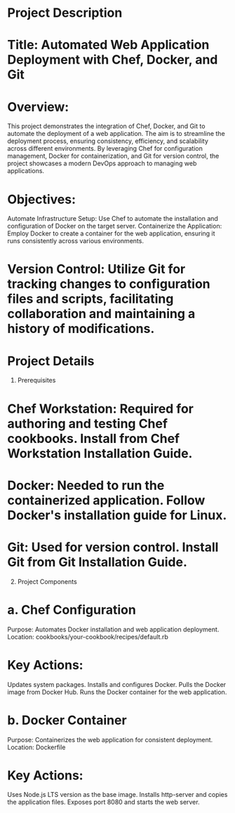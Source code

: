 # Project Description
# Title: Automated Web Application Deployment with Chef, Docker, and Git

# Overview:
This project demonstrates the integration of Chef, Docker, and Git to automate the deployment of a web application. The aim is to streamline the deployment process, ensuring consistency, efficiency, and scalability across different environments. By leveraging Chef for configuration management, Docker for containerization, and Git for version control, the project showcases a modern DevOps approach to managing web applications.

# Objectives:

Automate Infrastructure Setup: Use Chef to automate the installation and configuration of Docker on the target server.
Containerize the Application: Employ Docker to create a container for the web application, ensuring it runs consistently across various environments.
# Version Control: Utilize Git for tracking changes to configuration files and scripts, facilitating collaboration and maintaining a history of modifications.
# Project Details

1. Prerequisites
# Chef Workstation: Required for authoring and testing Chef cookbooks. Install from Chef Workstation Installation Guide.
# Docker: Needed to run the containerized application. Follow Docker's installation guide for Linux.
# Git: Used for version control. Install Git from Git Installation Guide.

2. Project Components
# a. Chef Configuration
Purpose: Automates Docker installation and web application deployment.
Location: cookbooks/your-cookbook/recipes/default.rb
# Key Actions:
Updates system packages.
Installs and configures Docker.
Pulls the Docker image from Docker Hub.
Runs the Docker container for the web application.

# b. Docker Container
Purpose: Containerizes the web application for consistent deployment.
Location: Dockerfile
# Key Actions:
Uses Node.js LTS version as the base image.
Installs http-server and copies the application files.
Exposes port 8080 and starts the web server.
